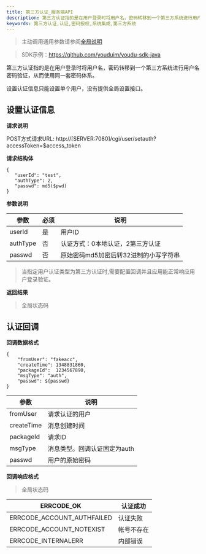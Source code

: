 ```yaml
---
title: 第三方认证_服务端API
description: 第三方认证指的是在用户登录时将用户名，密码转移到一个第三方系统进行用户名密码验证，从而使用同一套密码体系。
keywords: 第三方认证,认证,密码授权,系统集成,第三方系统
---
```


> 主动调用通用参数请参阅[全局说明](c01_00002.md#_2)

> SDK示例：https://github.com/youduim/youdu-sdk-java

第三方认证指的是在用户登录时将用户名，密码转移到一个第三方系统进行用户名密码验证，从而使用同一套密码体系。

设置认证信息只能设置单个用户，没有提供全局设置接口。
## 设置认证信息

**请求说明**

POST方式请求URL:
http://[SERVER:7080]/cgi/user/setauth?accessToken=$access_token

**请求结构体**

```
{
   "userId": "test",
   "authType": 2,
   "passwd": md5($pwd)
}
```

**参数说明**

| 参数     | 必须 | 说明                                  |
| -------- | ---- | ------------------------------------- |
| userId   | 是   | 用户ID                                |
| authType | 否   | 认证方式：0本地认证，2第三方认证      |
| passwd   | 否   | 原始密码md5加密后转32进制的小写字符串 |

> 当指定用户认证类型为第三方认证时,需要配置回调并且应用能正常响应用户登录验证。

**返回结果**

> 全局状态码

## 认证回调

**回调数据格式**

```
{
    "fromUser": "fakeacc",
    "createTime": 1348831860,
    "packageId":  1234567890,
    "msgType": "auth",
    "passwd": ${passwd}
}
```

| 参数       | 说明                         |
| ---------- | ---------------------------- |
| fromUser   | 请求认证的用户               |
| createTime | 消息创建时间                 |
| packageId  | 请求ID                       |
| msgType    | 消息类型。回调认证固定为auth |
| passwd     | 用户的原始密码               |

**回调响应格式**

> 全局状态码

| ERRCODE_OK                 | 认证成功   |
| -------------------------- | ---------- |
| ERRCODE_ACCOUNT_AUTHFAILED | 认证失败   |
| ERRCODE_ACCOUNT_NOTEXIST   | 帐号不存在 |
| ERRCODE_INTERNALERR        | 内部错误   |
